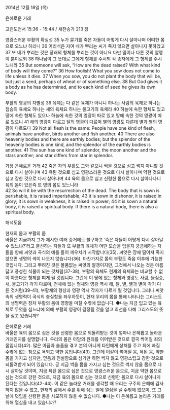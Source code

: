2014년 12월 18일 (목)

은혜로운 거래



고린도전서 15:36 - 15:44 / 새찬송가 213 장


영광스러운 부활의 확실성
35 누가 묻기를 죽은 자들이 어떻게 다시 살아나며 어떠한 몸으로 오느냐 하리니 36 어리석은 자여 네가 뿌리는 씨가 죽지 않으면 살아나지 못하겠고 37 또 네가 뿌리는 것은 장래의 형체를 뿌리는 것이 아니요 다만 밀이나 다른 것의 알맹이 뿐이로되 38 하나님이 그 뜻대로 그에게 형체를 주시되 각 종자에게 그 형체를 주시느니라 
35 But someone will ask, “How are the dead raised? With what kind of body will they come?” 36 How foolish! What you sow does not come to life unless it dies. 37 When you sow, you do not plant the body that will be, but just a seed, perhaps of wheat or of something else. 38 But God gives it a body as he has determined, and to each kind of seed he gives its own body.

부활의 영광의 차별성
39 육체는 다 같은 육체가 아니니 하나는 사람의 육체요 하나는 짐승의 육체요 하나는 새의 육체요 하나는 물고기의 육체라 40 하늘에 속한 형체도 있고 땅에 속한 형체도 있으나 하늘에 속한 것의 영광이 따로 있고 땅에 속한 것의 영광이 따로 있으니 41 해의 영광이 다르고 달의 영광이 다르며 별의 영광도 다른데 별과 별의 영광이 다르도다 
39 Not all flesh is the same: People have one kind of flesh, animals have another, birds another and fish another. 40 There are also heavenly bodies and there are earthly bodies; but the splendor of the heavenly bodies is one kind, and the splendor of the earthly bodies is another. 41 The sun has one kind of splendor, the moon another and the stars another; and star differs from star in splendor.

가장 은혜로운 거래
42 죽은 자의 부활도 그와 같으니 썩을 것으로 심고 썩지 아니할 것으로 다시 살아나며 43 욕된 것으로 심고 영광스러운 것으로 다시 살아나며 약한 것으로 심고 강한 것으로 다시 살아나며 44 육의 몸으로 심고 신령한 몸으로 다시 살아나나니 육의 몸이 있은즉 또 영의 몸도 있느니라  
42 So will it be with the resurrection of the dead. The body that is sown is perishable, it is raised imperishable; 43 it is sown in dishonor, it is raised in glory; it is sown in weakness, it is raised in power; 44 it is sown a natural body, it is raised a spiritual body. If there is a natural body, there is also a spiritual body.

해석도움





현재의 몸과 부활의 몸  
바울은 지금까지 그가 제시한 여러 증거에도 불구하고 ‘죽은 자들이 어떻게 다시 살아날 수 있느냐?’라고 불신하는 자들과 또 부활의 육체가 어떤 모습을 입을지 궁금해하는 자들을 향해 씨앗과 곡식의 예를 들어 깨우치기 시작합니다(35). 씨앗은 땅에 떨어져 죽지 않으면 생명의 싹이 나오지 않습니다(36). 마찬가지로 몸의 부활도 죽음 이후에 가능한 것입니다. 그리고 뿌려진 것은 볼품없는 씨앗의 알갱이지만, 그것에서 나오는 것은 아름답고 풍성한 식물이 되는 것처럼(37-38), 부활의 육체도 현재의 육체와는 비교할 수 없이 아름다운 형체를 띠게 될 것입니다. 그런데 이 땅에 있는 형체와 영광도 사람, 들짐승, 새, 물고기가 각기 다르며, 천체에 있는 형체와 영광 역시 해, 달, 별, 별과 별이 각기 다른 것처럼(39-41), 부활체의 형상과 영광 역시 각자가 다르게 될 것입니다. 그러나 씨앗 속의 생명력이 곡식의 충실함을 좌우하듯이, 현재 우리의 몸을 통해 나타나는 그리스도의 생명력은 장차 부활의 몸에 영향을 미칠 수밖에 없습니다. 
●나는 지금 입고 있는 육체로 무엇을 심느냐에 의해 부활의 영광이 결정될 것을 알고 최선을 다해 그리스도의 뜻을 심고 있습니까? 

은혜로운 거래  
바울은 육의 몸으로 심은 것을 신령한 몸으로 되돌려받는 것이 얼마나 은혜롭고 놀라운 거래인지를 설명합니다. 우리의 몸은 아담의 원죄를 이어받은 것으로 결국 썩어질 죄의 몸입니다(42). 많은 아픔과 슬픔을 겪고 본의 아니게 타인에게 상처를 주고 죄에 빠질 수밖에 없는 참으로 욕되고 약한 몸입니다(43). 그런데 이같이 썩어질 몸, 욕된 몸, 약한 몸을 가지고 심지만, 믿음과 진실함으로 심기만 하면 썩지 않고 영광스럽고 강한 것으로 되돌려받게 되어 있습니다. 곧 지금 썩을 몸을 가지고 심는 것으로 썩지 않을 몸으로 다시 살아날 것이며, 지금 욕된 몸으로 심은 것으로 영광스러운 몸으로, 지금 약한 몸으로 심는 것으로 강한 것으로, 지금 육의 몸으로 심는 것으로 신령한 몸으로 다시 살아나게 된다는 것입니다(42-44). 이 같은 놀라운 거래를 생각할 때 우리는 구주의 은혜에 감사하지 않을 수 없고, 현재의 삶에서 주를 위해 심는 일에 열심을 낼 수밖에 없으며, 또 그날에 덧입을 신령한 몸을 사모하지 않을 수 없습니다.
●나는 이 은혜롭고 놀라운 거래를 위해 열심을 내고 있습니까?